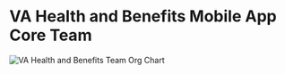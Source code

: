 # VA Health and Benefits Mobile App Core Team

![VA Health and Benefits Team Org Chart](https://github.com/user-attachments/assets/4cf524f9-4ad0-4b0d-b102-39fe4a698419)
